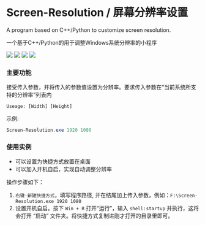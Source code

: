 # Screen-Resolution / 屏幕分辨率设置

A program based on C++/Python to customize screen resolution. 

一个基于C++/Python的用于调整Windows系统分辨率的小程序
<p align="left">
    <img src="https://img.shields.io/badge/platform-Windows-orange.svg?longCache=true&style=flat-square">
    <img src="https://img.shields.io/github/license/hui-shao/Screen-Resolution?style=flat-square">
    <a href="https://github.com/hui-shao/Screen-Resolution/releases"><img src="https://img.shields.io/github/v/release/hui-shao/Screen-Resolution?include_prereleases&style=flat-square"></a>
    <a href="https://github.com/hui-shao/Screen-Resolution/releases"><img src="https://img.shields.io/github/downloads/hui-shao/Screen-Resolution/total?color=blueviolet&style=flat-square"></a>
</p>

### 主要功能

接受传入参数，并将传入的参数值设置为分辨率。要求传入参数在“当前系统所支持的分辨率”列表内

```
Useage: [Width] [Height]
```

示例: 

```powershell
Screen-Resolution.exe 1920 1080
```

### 使用实例

- 可以设置为快捷方式放置在桌面
- 可以加入开机自启，实现自动调整分辨率

操作步骤如下：

1. `右键-新建快捷方式`，填写程序路径, 并在结尾加上传入参数，例如：`F:\Screen-Resolution.exe 1920 1080`
2. 设置开机自启。按下 `Win + R` 打开“运行”，输入 `shell:startup` 并执行，这将会打开 “启动” 文件夹。将快捷方式复制进刚才打开的目录里即可。